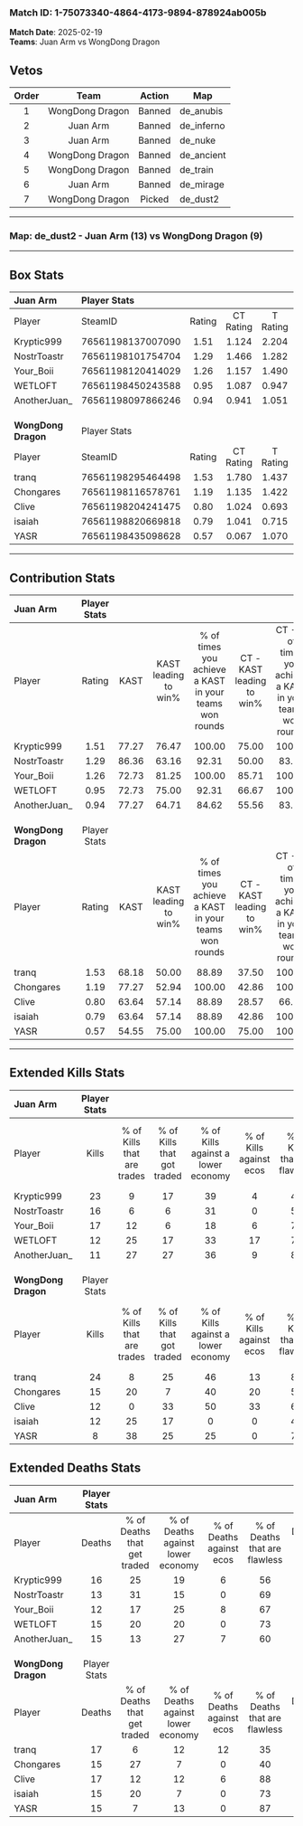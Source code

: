 ### Match ID: 1-75073340-4864-4173-9894-878924ab005b  
**Match Date**: 2025-02-19  
**Teams**: Juan Arm vs WongDong Dragon  

## Vetos  

| Order | Team | Action | Map |
| :---: | :--: | :----: | --- |
| 1 | WongDong Dragon | Banned | de_anubis |
| 2 | Juan Arm | Banned | de_inferno |
| 3 | Juan Arm | Banned | de_nuke |
| 4 | WongDong Dragon | Banned | de_ancient |
| 5 | WongDong Dragon | Banned | de_train |
| 6 | Juan Arm | Banned | de_mirage |
| 7 | WongDong Dragon | Picked | de_dust2 |

---  

### **Map**: de_dust2 - Juan Arm (13) vs WongDong Dragon (9)  
---  

## Box Stats  

| **Juan Arm**        | Player Stats      |        |           |          |       |       |       |         |        |      |     |
| :- | :- | :-: | :-: | :-: | :-: | :-: | :-: | :-: | :-: | :-: | :-: |
| Player              | SteamID           | Rating | CT Rating | T Rating | KAST  |  ADR  | Kills | Assists | Deaths | K/D  | HS% |
| Kryptic999          | 76561198137007090 |  1.51  |   1.124   |  2.204   | 77.27 | 109.6 |  23   |    3    |   16   | 1.44 | 52  |
| NostrToastr         | 76561198101754704 |  1.29  |   1.466   |  1.282   | 86.36 | 80.4  |  16   |    5    |   13   | 1.23 | 31  |
| Your_Boii           | 76561198120414029 |  1.26  |   1.157   |  1.490   | 72.73 | 80.2  |  17   |    7    |   12   | 1.42 | 64  |
| WETLOFT             | 76561198450243588 |  0.95  |   1.087   |  0.947   | 72.73 | 59.1  |  12   |   13    |   15   | 0.80 | 50  |
| AnotherJuan_        | 76561198097866246 |  0.94  |   0.941   |  1.051   | 77.27 | 61.6  |  11   |   11    |   15   | 0.73 | 45  |
|                     |                   |        |           |          |       |       |       |         |        |      |     |
|                     |                   |        |           |          |       |       |       |         |        |      |     |
|                     |                   |        |           |          |       |       |       |         |        |      |     |
| **WongDong Dragon** | Player Stats      |        |           |          |       |       |       |         |        |      |     |
| Player              | SteamID           | Rating | CT Rating | T Rating | KAST  |  ADR  | Kills | Assists | Deaths | K/D  | HS% |
| tranq               | 76561198295464498 |  1.53  |   1.780   |  1.437   | 68.18 | 127.0 |  24   |    8    |   17   | 1.41 | 54  |
| Chongares           | 76561198116578761 |  1.19  |   1.135   |  1.422   | 77.27 | 91.6  |  15   |   10    |   15   | 1.00 | 73  |
| Clive               | 76561198204241475 |  0.80  |   1.024   |  0.693   | 63.64 | 61.2  |  12   |    3    |   17   | 0.71 | 50  |
| isaiah              | 76561198820669818 |  0.79  |   1.041   |  0.715   | 63.64 | 44.6  |  12   |    3    |   15   | 0.80 | 66  |
| YASR                | 76561198435098628 |  0.57  |   0.067   |  1.070   | 54.55 | 42.5  |   8   |    6    |   15   | 0.53 | 75  |
---  

## Contribution Stats  

| **Juan Arm**        | Player Stats |       |                      |                                                        |                           |                                                             |                          |                                                            |
| :- | :-: | :-: | :-: | :-: | :-: | :-: | :-: | :-: |
| Player              |    Rating    | KAST  | KAST leading to win% | % of times you achieve a KAST in your teams won rounds | CT - KAST leading to win% | CT - % of times you achieve a KAST in your teams won rounds | T - KAST leading to win% | T - % of times you achieve a KAST in your teams won rounds |
| Kryptic999          |     1.51     | 77.27 |        76.47         |                         100.00                         |           75.00           |                           100.00                            |          77.78           |                           100.00                           |
| NostrToastr         |     1.29     | 86.36 |        63.16         |                         92.31                          |           50.00           |                            83.33                            |          77.78           |                           100.00                           |
| Your_Boii           |     1.26     | 72.73 |        81.25         |                         100.00                         |           85.71           |                           100.00                            |          77.78           |                           100.00                           |
| WETLOFT             |     0.95     | 72.73 |        75.00         |                         92.31                          |           66.67           |                           100.00                            |          85.71           |                           85.71                            |
| AnotherJuan_        |     0.94     | 77.27 |        64.71         |                         84.62                          |           55.56           |                            83.33                            |          75.00           |                           85.71                            |
|                     |              |       |                      |                                                        |                           |                                                             |                          |                                                            |
|                     |              |       |                      |                                                        |                           |                                                             |                          |                                                            |
|                     |              |       |                      |                                                        |                           |                                                             |                          |                                                            |
| **WongDong Dragon** | Player Stats |       |                      |                                                        |                           |                                                             |                          |                                                            |
| Player              |    Rating    | KAST  | KAST leading to win% | % of times you achieve a KAST in your teams won rounds | CT - KAST leading to win% | CT - % of times you achieve a KAST in your teams won rounds | T - KAST leading to win% | T - % of times you achieve a KAST in your teams won rounds |
| tranq               |     1.53     | 68.18 |        50.00         |                         88.89                          |           37.50           |                           100.00                            |          62.50           |                           83.33                            |
| Chongares           |     1.19     | 77.27 |        52.94         |                         100.00                         |           42.86           |                           100.00                            |          60.00           |                           100.00                           |
| Clive               |     0.80     | 63.64 |        57.14         |                         88.89                          |           28.57           |                            66.67                            |          85.71           |                           100.00                           |
| isaiah              |     0.79     | 63.64 |        57.14         |                         88.89                          |           42.86           |                           100.00                            |          71.43           |                           83.33                            |
| YASR                |     0.57     | 54.55 |        75.00         |                         100.00                         |           75.00           |                           100.00                            |          75.00           |                           100.00                           |
---  

## Extended Kills Stats  

| **Juan Arm**        | Player Stats |                            |                            |                                    |                         |                              |                                 |                                       |                    |           |
| :- | :-: | :-: | :-: | :-: | :-: | :-: | :-: | :-: | :-: | :-: |
| Player              |    Kills     | % of Kills that are trades | % of Kills that got traded | % of Kills against a lower economy | % of Kills against ecos | % of Kills that are flawless | % of Kills that are close duels | % of Kills that are assisted by flash | Pistol Round Kills | AWP Kills |
| Kryptic999          |      23      |             9              |             17             |                 39                 |            4            |              48              |                4                |                  26                   |         4          |     0     |
| NostrToastr         |      16      |             6              |             6              |                 31                 |            0            |              50              |                6                |                  13                   |         0          |     9     |
| Your_Boii           |      17      |             12             |             6              |                 18                 |            6            |              76              |                0                |                   6                   |         3          |     1     |
| WETLOFT             |      12      |             25             |             17             |                 33                 |           17            |              75              |                8                |                   0                   |         2          |     1     |
| AnotherJuan_        |      11      |             27             |             27             |                 36                 |            9            |              82              |               18                |                   9                   |         1          |     0     |
|                     |              |                            |                            |                                    |                         |                              |                                 |                                       |                    |           |
|                     |              |                            |                            |                                    |                         |                              |                                 |                                       |                    |           |
|                     |              |                            |                            |                                    |                         |                              |                                 |                                       |                    |           |
| **WongDong Dragon** | Player Stats |                            |                            |                                    |                         |                              |                                 |                                       |                    |           |
| Player              |    Kills     | % of Kills that are trades | % of Kills that got traded | % of Kills against a lower economy | % of Kills against ecos | % of Kills that are flawless | % of Kills that are close duels | % of Kills that are assisted by flash | Pistol Round Kills | AWP Kills |
| tranq               |      24      |             8              |             25             |                 46                 |           13            |              83              |                4                |                   4                   |         3          |     5     |
| Chongares           |      15      |             20             |             7              |                 40                 |           20            |              53              |               13                |                   7                   |         0          |     0     |
| Clive               |      12      |             0              |             33             |                 50                 |           33            |              67              |                8                |                  17                   |         0          |     0     |
| isaiah              |      12      |             25             |             17             |                 0                  |            0            |              42              |                0                |                   0                   |         0          |     0     |
| YASR                |      8       |             38             |             25             |                 25                 |            0            |              75              |               13                |                   0                   |         2          |     0     |
## Extended Deaths Stats  

| **Juan Arm**        | Player Stats |                             |                                   |                          |                               |                            |                           |               |
| :- | :-: | :-: | :-: | :-: | :-: | :-: | :-: | :-: |
| Player              |    Deaths    | % of Deaths that get traded | % of Deaths against lower economy | % of Deaths against ecos | % of Deaths that are flawless | % of Deaths that are close | % of Deaths while blinded | Deaths to AWP |
| Kryptic999          |      16      |             25              |                19                 |            6             |              56               |             13             |             0             |       0       |
| NostrToastr         |      13      |             31              |                15                 |            0             |              69               |             0              |             0             |       2       |
| Your_Boii           |      12      |             17              |                25                 |            8             |              67               |             8              |             8             |       1       |
| WETLOFT             |      15      |             20              |                20                 |            0             |              73               |             0              |             0             |       1       |
| AnotherJuan_        |      15      |             13              |                27                 |            7             |              60               |             13             |            20             |       1       |
|                     |              |                             |                                   |                          |                               |                            |                           |               |
|                     |              |                             |                                   |                          |                               |                            |                           |               |
|                     |              |                             |                                   |                          |                               |                            |                           |               |
| **WongDong Dragon** | Player Stats |                             |                                   |                          |                               |                            |                           |               |
| Player              |    Deaths    | % of Deaths that get traded | % of Deaths against lower economy | % of Deaths against ecos | % of Deaths that are flawless | % of Deaths that are close | % of Deaths while blinded | Deaths to AWP |
| tranq               |      17      |              6              |                12                 |            12            |              35               |             6              |             0             |       3       |
| Chongares           |      15      |             27              |                 7                 |            0             |              40               |             20             |            20             |       2       |
| Clive               |      17      |             12              |                12                 |            6             |              88               |             6              |            18             |       3       |
| isaiah              |      15      |             20              |                 7                 |            0             |              73               |             0              |            13             |       2       |
| YASR                |      15      |              7              |                13                 |            0             |              87               |             0              |            13             |       1       |
